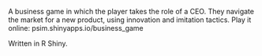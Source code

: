 A business game in which the player takes the role of a CEO. They navigate the market for a new product, using innovation and imitation tactics. Play it online: psim.shinyapps.io/business_game

Written in R Shiny.
